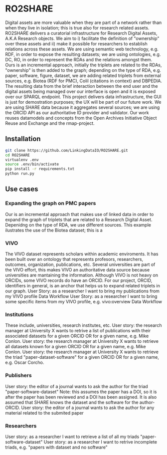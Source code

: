 # RO2SHARE
Digital assets are more valuable when they are part of a network rather than when they live in isolation; this is true also for research related assets. RO2SHARE delivers a curatorial infrastructure for Research Digital Assets, A.K.A Research objects. We aim to i) facilitate the definition of "ownership" over these assets and ii) make it possible for researchers to establish relations across these assets. We are using semantic web technology, e.g. RDF, in order to expose the resulting datasets; we are using ontologies, e.g. DC, RO, in order to represent the RDAs and the relations amongst them. Ours is an incremental approach, initially the triplets are related to the RDAs, "ownership" is then added to the graph; depending on the type of RDA, e.g. paper, software, figure, dataset, we are adding related triplets from external sources, e.g. Biotea (RDF for PMC), Colil (citations in context) and DBPEDIA. The resulting data from the brief interaction between the end user and the digital assets being managed over our interface is open and it is exposed over our SPARQL endpoint. This project delivers data infrastructure, the GUI is just for demostration purposes; the UX will be part of our future work. We are using SHARE data because it aggregates several sources; we are using the ORCID API as our authoritative ID provider and validator. Our work reuses datamodels and concepts from the Open Archives Initiative Object Reuse and Exchange and the rmap-project. 

## Installation
```bash
git clone https://github.com/LinkingDataIO/RO2SHARE.git
cd RO2SHARE
virtualenv .env
source .env/bin/activate
pip install -r requirements.txt
python run.py
```

## Use cases
### Expanding the graph on PMC papers
Our is an incremental approach that makes use of linked data in order to expand the graph of triplets that are related to a 
Research Digital Asset. Depenidng on the type of RDA, we use different sources. This example ilustrates the use of the Biotea dataset;
this is a 

### VIVO
The VIVO dataset represents scholars within academic enviroments. It has been built over an ontology that represents profesors, researchers, outcomes, organization,
publications, etc. Several universities are part of the VIVO effort, this makes VIVO an authoritative data source because universities are mantaining 
the information. Although VIVO is not heavy on ORCIDs, some VIVO records do have an ORCID. For our project, ORCID, identifiers in general,
is an anchor that helps us to expand related triplets in our graph.
User Story: as a researcher I want to bring my publications from my VIVO profile
Data Workflow
User Story: as a researcher I want to bring some specific items from my VIVO profile, e.g. vivo:overview
Data Workflow

### Institutions
These include, universities, research institutes, etc. 
User story: the research manager at University X wants to retrive a list of publications with their associated datasets for a 
given ORCID OR for a given name, e.g. Mike Conlon. 
User story: the research manager at University X wants to retrieve all datasets known for a 
given ORCID OR for a given name, e.g. Mike Conlon. 
User story: the research manager at University X wants to retrieve the triad "paper-dataset-software" for a 
given ORCID OR for a given name, e.g. Oscar Corcho. 

### Publishers
User story: the editor of a journal wants to ask the author for the triad "paper-software-dataset" 
Note: this assumes the paper has a DOI, so it is after the paper has been reviewed and a DOI has been assigned. 
It is also assumed that SHARE knows the dataset and the software for the author-ORCID. 
User story: the editor of a journal wants to ask the author for any material related to the submited paper

### Researchers
User story: as a researcher I want to retrieve a list of all my triads "paper-software-dataset" 
User story: as a researcher I want to retrive incomplete triads, e.g. "papers with dataset and no software" 
